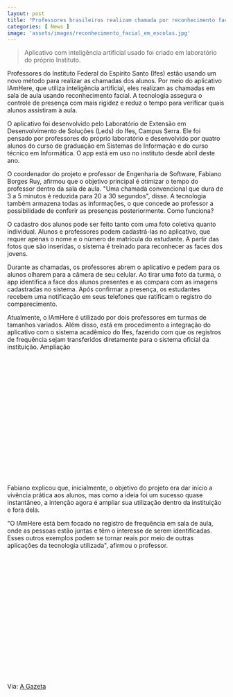 ```yaml
---
layout: post
title: "Professores brasileiros realizam chamada por reconhecimento facial"
categories: [ News ]
image: 'assets/images/reconhecimento_facial_em_escolas.jpg'
---
```


> Aplicativo com inteligência artificial usado foi criado em laboratório do próprio Instituto.

Professores do Instituto Federal do Espírito Santo (Ifes) estão usando um novo método para realizar as chamadas dos alunos. Por meio do aplicativo IAmHere, que utiliza inteligência artificial, eles realizam as chamadas em sala de aula usando reconhecimento facial. A tecnologia assegura o controle de presença com mais rigidez e reduz o tempo para verificar quais alunos assistiram à aula.

O aplicativo foi desenvolvido pelo Laboratório de Extensão em Desenvolvimento de Soluções (Leds) do Ifes, Campus Serra. Ele foi pensado por professores do próprio laboratório e desenvolvido por quatro alunos do curso de graduação em Sistemas de Informação e do curso técnico em Informática. O app está em uso no instituto desde abril deste ano. 

<!-- RETANGULO LARGO -->
<script async src="https://pagead2.googlesyndication.com/pagead/js/adsbygoogle.js"></script>
<!-- Informat -->
<ins class="adsbygoogle"
style="display:block"
data-ad-client="ca-pub-2838251107855362"
data-ad-slot="2327980059"
data-ad-format="auto"
data-full-width-responsive="true"></ins>
<script>
(adsbygoogle = window.adsbygoogle || []).push({});
</script>

O coordenador do projeto e professor de Engenharia de Software, Fabiano Borges Ruy, afirmou que o objetivo principal é otimizar o tempo do professor dentro da sala de aula. "Uma chamada convencional que dura de 3 a 5 minutos é reduzida para 20 a 30 segundos", disse. A tecnologia também armazena todas as informações, o que concede ao professor a possibilidade de conferir as presenças posteriormente. 
Como funciona? 

O cadastro dos alunos pode ser feito tanto com uma foto coletiva quanto individual. Alunos e professores podem cadastrá-las no aplicativo, que requer apenas o nome e o número de matrícula do estudante. A partir das fotos que são inseridas, o sistema é treinado para reconhecer as faces dos jovens.

<!-- RETANGULO LARGO 2 -->
<script async src="//pagead2.googlesyndication.com/pagead/js/adsbygoogle.js"></script>
<ins class="adsbygoogle"
style="display:block; text-align:center;"
data-ad-layout="in-article"
data-ad-format="fluid"
data-ad-client="ca-pub-2838251107855362"
data-ad-slot="8549252987"></ins>
<script>
(adsbygoogle = window.adsbygoogle || []).push({});
</script>

Durante as chamadas, os professores abrem o aplicativo e pedem para os alunos olharem para a câmera de seu celular. Ao tirar uma foto da turma, o app identifica a face dos alunos presentes e as compara com as imagens cadastradas no sistema. Após confirmar a presença, os estudantes recebem uma notificação em seus telefones que ratificam o registro do comparecimento. 

Atualmente, o IAmHere é utilizado por dois professores em turmas de tamanhos variados. Além disso, está em procedimento a integração do aplicativo com o sistema acadêmico do Ifes, fazendo com que os registros de frequência sejam transferidos diretamente para o sistema oficial da instituição.
Ampliação

<!-- QUADRADO -->
<script async src="//pagead2.googlesyndication.com/pagead/js/adsbygoogle.js"></script>
<ins class="adsbygoogle"
style="display:inline-block;width:336px;height:280px"
data-ad-client="ca-pub-2838251107855362"
data-ad-slot="5351066970"></ins>
<script>
(adsbygoogle = window.adsbygoogle || []).push({});
</script>

Fabiano explicou que, inicialmente, o objetivo do projeto era dar início a vivência prática aos alunos, mas como a ideia foi um sucesso quase instantâneo, a intenção agora é ampliar sua utilização dentro da instituição e fora dela.

"O IAmHere está bem focado no registro de frequência em sala de aula, onde as pessoas estão juntas e têm o interesse de serem identificadas. Esses outros exemplos podem se tornar reais por meio de outras aplicações da tecnologia utilizada", afirmou o professor. 

<!-- QUADRADO -->
<script async src="//pagead2.googlesyndication.com/pagead/js/adsbygoogle.js"></script>
<ins class="adsbygoogle"
style="display:inline-block;width:336px;height:280px"
data-ad-client="ca-pub-2838251107855362"
data-ad-slot="5351066970"></ins>
<script>
(adsbygoogle = window.adsbygoogle || []).push({});
</script>

Via: [A Gazeta](https://www.agazeta.com.br/es/gv/professores-do-ifes-realizam-chamadas-por-reconhecimento-facial-1019)

